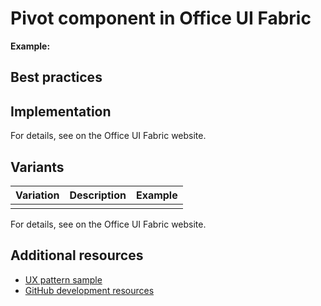 # Pivot component in Office UI Fabric

**Example:**


## Best practices



## Implementation

For details, see [](https://dev.office.com/fabric#/components/) on the Office UI Fabric website.

## Variants

|**Variation**|**Description**|**Example**|
|:------------|:--------------|:----------|
||||

For details, see [](https://dev.office.com/fabric#/components/) on the Office UI Fabric website.

## Additional resources

* [UX pattern sample]()
* [GitHub development resources](https://github.com/OfficeDev/Office-Add-in-UX-Design-Patterns-Code)